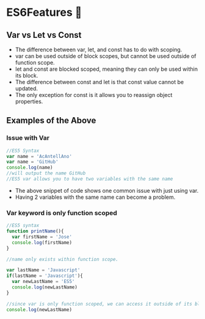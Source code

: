 # ES6Features :chicken: 

## Var vs Let vs Const
* The difference between var, let, and const has to do with scoping.
* var can be used outside of block scopes, but cannot be used outside of function scope.
* let and const are blocked scoped, meaning they can only be used within its block.
* The difference between const and let is that const value cannot be updated.
* The only exception for const is it allows you to reassign object properties.

## Examples of the Above
### Issue with Var
```javascript
//ES5 Syntax
var name = 'AcAntellAno'
var name = 'GitHub'
console.log(name)
//will output the name GitHub
//ES5 var allows you to have two variables with the same name
```

* The above snippet of code shows one common issue with just using var.
* Having 2 variables with the same name can become a problem.

### Var keyword is only function scoped
```javascript
//ES5 syntax
function printName(){
  var firstName = 'Jose'
  console.log(firstName)
}

//name only exists within function scope.

var lastName = 'Javascript'
if(lastName = 'Javascript'){
  var newLastName = 'ES5'
  console.log(newLastName)
}

//since var is only function scoped, we can access it outside of its block
console.log(newLastName) 
```
